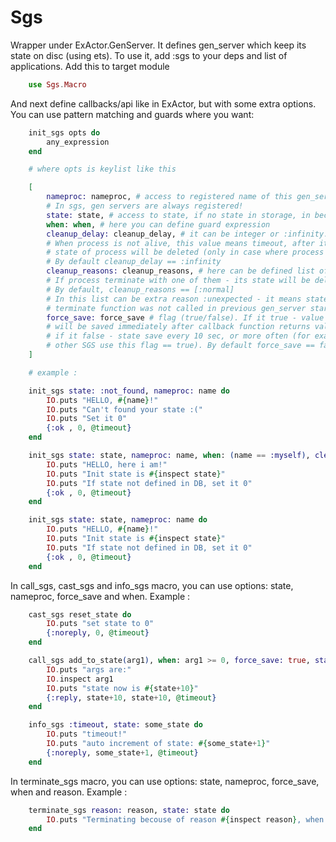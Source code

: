 Sgs
===

Wrapper under ExActor.GenServer. It defines gen_server which keep its state on disc (using ets). To use it, add :sgs to your deps and list of applications. Add this to target module

```elixir
	use Sgs.Macro
```

And next define callbacks/api like in ExActor, but with some extra options. You can use pattern matching and guards where you want:

```elixir
	init_sgs opts do
		any_expression
	end

	# where opts is keylist like this

	[
		nameproc: nameproc, # access to registered name of this gen_server. 
		# In sgs, gen servers are always registered!
		state: state, # access to state, if no state in storage, in becomes :not_found
		when: when, # here you can define guard expression
		cleanup_delay: cleanup_delay, # it can be integer or :infinity. 
		# When process is not alive, this value means timeout, after it reached - 
		# state of process will be deleted (only in case where process not alive now).
		# By default cleanup_delay == :infinity
		cleanup_reasons: cleanup_reasons, # here can be defined list of reasons of termination. 
		# If process terminate with one of them - its state will be deleted immediately. 
		# By default, cleanup_reasons == [:normal]
		# In this list can be extra reason :unexpected - it means state cleanup in case of
		# terminate function was not called in previous gen_server start.
		force_save: force_save # flag (true/false). If it true - value of state
		# will be saved immediately after callback function returns value
		# if it false - state save every 10 sec, or more often (for example if
		# other SGS use this flag == true). By default force_save == false
	]

	# example :

	init_sgs state: :not_found, nameproc: name do
		IO.puts "HELLO, #{name}!"
		IO.puts "Can't found your state :("
		IO.puts "Set it 0"
		{:ok , 0, @timeout}
	end

	init_sgs state: state, nameproc: name, when: (name == :myself), cleanup_reasons: [:unexpected] do
		IO.puts "HELLO, here i am!"
		IO.puts "Init state is #{inspect state}"
		IO.puts "If state not defined in DB, set it 0"
		{:ok , 0, @timeout}
	end

	init_sgs state: state, nameproc: name do
		IO.puts "HELLO, #{name}!"
		IO.puts "Init state is #{inspect state}"
		IO.puts "If state not defined in DB, set it 0"
		{:ok , 0, @timeout}
	end

```

In call_sgs, cast_sgs and info_sgs macro, you can use options: state, nameproc, force_save and when. Example :

```elixir
	cast_sgs reset_state do
		IO.puts "set state to 0"
		{:noreply, 0, @timeout}
	end

	call_sgs add_to_state(arg1), when: arg1 >= 0, force_save: true, state: state do
		IO.puts "args are:"
		IO.inspect arg1
		IO.puts "state now is #{state+10}"
		{:reply, state+10, state+10, @timeout}
	end

	info_sgs :timeout, state: some_state do
		IO.puts "timeout!"
		IO.puts "auto increment of state: #{some_state+1}"
		{:noreply, some_state+1, @timeout}
	end
```

In terminate_sgs macro, you can use options: state, nameproc, force_save, when and reason. Example :

```elixir
	terminate_sgs reason: reason, state: state do
		IO.puts "Terminating becouse of reason #{inspect reason}, when state was #{inspect state}"
	end
```
